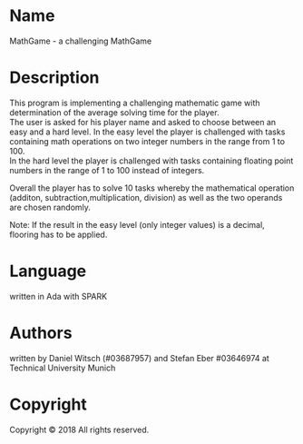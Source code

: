 # Name
MathGame - a challenging MathGame


# Description

This program is implementing a challenging mathematic game with determination of the average solving time for the player. </br>
The user is asked for his player name and asked to choose between an easy and a hard level.
In the easy level the player is challenged with tasks containing math operations on two integer numbers in the range from 1 to 100. </br>
In the hard level the player is challenged with tasks containing floating point numbers in the range of 1 to 100 instead of integers. </br>
        
Overall the player has to solve 10 tasks whereby the mathematical operation (additon, subtraction,multiplication, division) as well as the two operands are chosen randomly.



Note: If the result in the easy level (only integer values) is a decimal, flooring has to be applied.


# Language
written in Ada with SPARK

# Authors
written by Daniel Witsch (#03687957) and Stefan Eber #03646974  at Technical University Munich

# Copyright

Copyright © 2018 All rights reserved.


